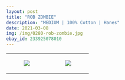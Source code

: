 ```yaml
---
layout: post
title: "ROB ZOMBIE"
description: "MEDIUM | 100% Cotton | Hanes"
date: 2021-03-08
img: /img/0280-rob-zombie.jpg
ebay_id: 233925078010
---
```




<table style="width:100%;"><tr><td style="vertical-align:top;">
      <figure class="tmblr-full" data-orig-height="2048" data-orig-width="1365" data-orig-src="https://concertshirts.netlify.app/shirts/0280/0280-01.jpg"><img src="https://64.media.tumblr.com/89bc45bb175d095c662fc26b365adc06/88feec5308abf4ef-bc/s540x810/e86c188de0fadf86ab1ce54d7d3a241eb26fc741.jpg" data-orig-height="2048" data-orig-width="1365" data-orig-src="https://concertshirts.netlify.app/shirts/0280/0280-01.jpg"/></figure></td>
    <td style="vertical-align:top;">
      <figure class="tmblr-full" data-orig-height="2048" data-orig-width="1365" data-orig-src="https://concertshirts.netlify.app/shirts/0280/0280-02.jpg"><img src="https://64.media.tumblr.com/320e084ec040d3b4ef1a7ee746270255/88feec5308abf4ef-cf/s540x810/5477f1b8c7f76c4117f792350cf7d48763833084.jpg" data-orig-height="2048" data-orig-width="1365" data-orig-src="https://concertshirts.netlify.app/shirts/0280/0280-02.jpg"/></figure></td>
  </tr></table>
